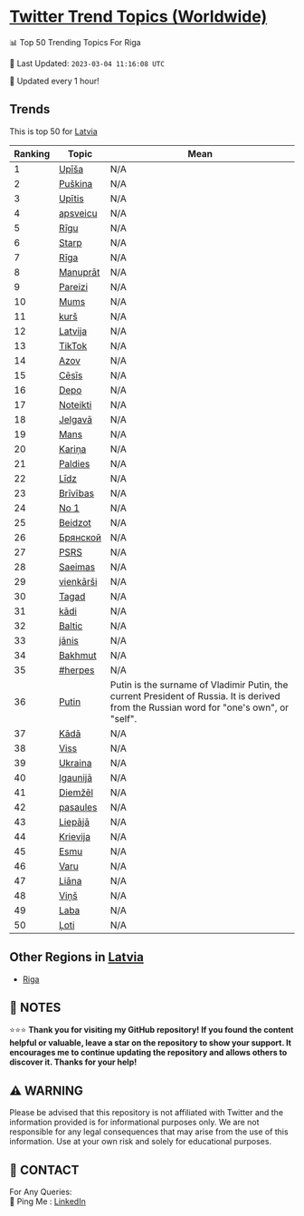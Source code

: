 [Twitter Trend Topics (Worldwide)](https://github.com/ErcinDedeoglu/Twitter-Trend-Topics)
==========


📊 Top 50 Trending Topics For Riga

📆 Last Updated: `2023-03-04 11:16:08 UTC`

🔧 Updated every 1 hour!


## Trends

This is top 50 for [Latvia](</Latvia>)

| Ranking | Topic | Mean |
| ------- | ------------ | ------------ |
| 1 | [Upīša](http://twitter.com/search?q=Up%c4%ab%c5%a1a) | N/A |
| 2 | [Puškina](http://twitter.com/search?q=Pu%c5%a1kina) | N/A |
| 3 | [Upītis](http://twitter.com/search?q=Up%c4%abtis) | N/A |
| 4 | [apsveicu](http://twitter.com/search?q=apsveicu) | N/A |
| 5 | [Rīgu](http://twitter.com/search?q=R%c4%abgu) | N/A |
| 6 | [Starp](http://twitter.com/search?q=Starp) | N/A |
| 7 | [Rīga](http://twitter.com/search?q=R%c4%abga) | N/A |
| 8 | [Manuprāt](http://twitter.com/search?q=Manupr%c4%81t) | N/A |
| 9 | [Pareizi](http://twitter.com/search?q=Pareizi) | N/A |
| 10 | [Mums](http://twitter.com/search?q=Mums) | N/A |
| 11 | [kurš](http://twitter.com/search?q=kur%c5%a1) | N/A |
| 12 | [Latvija](http://twitter.com/search?q=Latvija) | N/A |
| 13 | [TikTok](http://twitter.com/search?q=TikTok) | N/A |
| 14 | [Azov](http://twitter.com/search?q=Azov) | N/A |
| 15 | [Cēsīs](http://twitter.com/search?q=C%c4%93s%c4%abs) | N/A |
| 16 | [Depo](http://twitter.com/search?q=Depo) | N/A |
| 17 | [Noteikti](http://twitter.com/search?q=Noteikti) | N/A |
| 18 | [Jelgavā](http://twitter.com/search?q=Jelgav%c4%81) | N/A |
| 19 | [Mans](http://twitter.com/search?q=Mans) | N/A |
| 20 | [Kariņa](http://twitter.com/search?q=Kari%c5%86a) | N/A |
| 21 | [Paldies](http://twitter.com/search?q=Paldies) | N/A |
| 22 | [Līdz](http://twitter.com/search?q=L%c4%abdz) | N/A |
| 23 | [Brīvības](http://twitter.com/search?q=Br%c4%abv%c4%abbas) | N/A |
| 24 | [No 1](http://twitter.com/search?q=No+1) | N/A |
| 25 | [Beidzot](http://twitter.com/search?q=Beidzot) | N/A |
| 26 | [Брянской](http://twitter.com/search?q=%d0%91%d1%80%d1%8f%d0%bd%d1%81%d0%ba%d0%be%d0%b9) | N/A |
| 27 | [PSRS](http://twitter.com/search?q=PSRS) | N/A |
| 28 | [Saeimas](http://twitter.com/search?q=Saeimas) | N/A |
| 29 | [vienkārši](http://twitter.com/search?q=vienk%c4%81r%c5%a1i) | N/A |
| 30 | [Tagad](http://twitter.com/search?q=Tagad) | N/A |
| 31 | [kādi](http://twitter.com/search?q=k%c4%81di) | N/A |
| 32 | [Baltic](http://twitter.com/search?q=Baltic) | N/A |
| 33 | [jānis](http://twitter.com/search?q=j%c4%81nis) | N/A |
| 34 | [Bakhmut](http://twitter.com/search?q=Bakhmut) | N/A |
| 35 | [#herpes](http://twitter.com/search?q=%23herpes) | N/A |
| 36 | [Putin](http://twitter.com/search?q=Putin) | Putin is the surname of Vladimir Putin, the current President of Russia. It is derived from the Russian word for "one's own", or "self". |
| 37 | [Kādā](http://twitter.com/search?q=K%c4%81d%c4%81) | N/A |
| 38 | [Viss](http://twitter.com/search?q=Viss) | N/A |
| 39 | [Ukraina](http://twitter.com/search?q=Ukraina) | N/A |
| 40 | [Igaunijā](http://twitter.com/search?q=Igaunij%c4%81) | N/A |
| 41 | [Diemžēl](http://twitter.com/search?q=Diem%c5%be%c4%93l) | N/A |
| 42 | [pasaules](http://twitter.com/search?q=pasaules) | N/A |
| 43 | [Liepājā](http://twitter.com/search?q=Liep%c4%81j%c4%81) | N/A |
| 44 | [Krievija](http://twitter.com/search?q=Krievija) | N/A |
| 45 | [Esmu](http://twitter.com/search?q=Esmu) | N/A |
| 46 | [Varu](http://twitter.com/search?q=Varu) | N/A |
| 47 | [Liāna](http://twitter.com/search?q=Li%c4%81na) | N/A |
| 48 | [Viņš](http://twitter.com/search?q=Vi%c5%86%c5%a1) | N/A |
| 49 | [Laba](http://twitter.com/search?q=Laba) | N/A |
| 50 | [Ļoti](http://twitter.com/search?q=%c4%bboti) | N/A |



## Other Regions in [Latvia](</Latvia>)

* [Riga](</Latvia/Riga.md>)



## 📝 NOTES

⭐⭐⭐ **Thank you for visiting my GitHub repository! If you found the content helpful or valuable, leave a star on the repository to show your support. It encourages me to continue updating the repository and allows others to discover it. Thanks for your help!**


## ⚠️ WARNING

Please be advised that this repository is not affiliated with Twitter and the information provided is for informational purposes only. We are not responsible for any legal consequences that may arise from the use of this information. Use at your own risk and solely for educational purposes.


## 📨 CONTACT

 For Any Queries:  
            🏓 Ping Me : [LinkedIn](https://www.linkedin.com/in/ercindedeoglu/)
